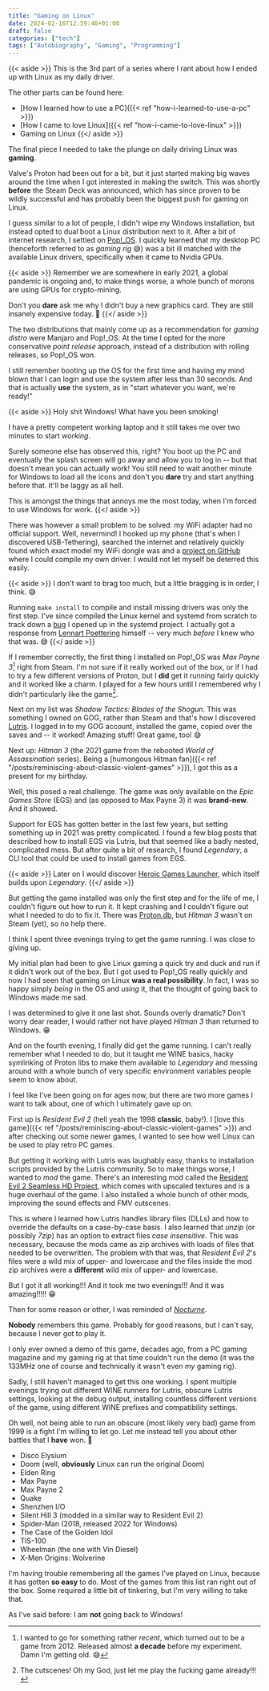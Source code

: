 ```yaml
---
title: "Gaming on Linux"
date: 2024-02-16T12:59:46+01:00
draft: false
categories: ["tech"]
tags: ["Autobiography", "Gaming", "Programming"]
---
```


{{< aside >}}
This is the 3rd part of a series where I rant about how I ended up with Linux as my daily driver.

The other parts can be found here:

* [How I learned how to use a PC]({{< ref "how-i-learned-to-use-a-pc" >}})
* [How I came to love Linux]({{< ref "how-i-came-to-love-linux" >}})
* Gaming on Linux
{{</ aside >}}

The final piece I needed to take the plunge on daily driving Linux was **gaming**.

Valve's Proton had been out for a bit, but it just started making big waves around the time when I got interested in making the switch. This was shortly **before** the Steam Deck was announced, which has since proven to be wildly successful and has probably been the biggest push for gaming on Linux.

I guess similar to a lot of people, I didn't wipe my Windows installation, but instead opted to dual boot a Linux distribution next to it. After a bit of internet research, I settled on [Pop!_OS](https://pop.system76.com/). I quickly learned that my desktop PC (henceforth referred to as _gaming rig_ 😅) was a bit ill matched with the available Linux drivers, specifically when it came to Nvidia GPUs.

{{< aside >}}
Remember we are somewhere in early 2021, a global pandemic is ongoing and, to make things worse, a whole bunch of morons are using GPUs for crypto-mining.

Don't you **dare** ask me why I didn't buy a new graphics card. They are still insanely expensive today. 😬
{{</ aside >}}

The two distributions that mainly come up as a recommendation for _gaming distro_ were Manjaro and Pop!_OS. At the time I opted for the more conservative _point release_ approach, instead of a distribution with rolling releases, so Pop!_OS won.

I still remember booting up the OS for the first time and having my mind blown that I can login and use the system after less than 30 seconds. And that is actually **use** the system, as in "start whatever you want, we're ready!"

{{< aside >}}
Holy shit Windows! What have you been smoking!

I have a pretty competent working laptop and it still takes me over two minutes to start _working_.

Surely someone else has observed this, right? You boot up the PC and eventually the splash screen will go away and allow you to log in -- but that doesn't mean you can actually work! You still need to wait another minute for Windows to load all the icons and don't you **dare** try and start anything before that. It'll be laggy as all hell.

This is amongst the things that annoys me the most today, when I'm forced to use Windows for work.
{{</ aside >}}

There was however a small problem to be solved: my WiFi adapter had no official support. Well, nevermind! I hooked up my phone (that's when I discovered USB-Tethering), searched the internet and relatively quickly found which exact model my WiFi dongle was and a [project on GitHub](https://github.com/cilynx/rtl88x2bu) where I could compile my own driver. I would not let myself be deterred this easily.

{{< aside >}}
I don't want to brag too much, but a little bragging is in order, I think. 😅

Running `make install` to compile and install missing drivers was only the first step. I've since compiled the Linux kernel and systemd from scratch to track down a [bug](https://github.com/systemd/systemd/issues/21466) I opened up in the systemd project. I actually got a response from [Lennart Poettering](https://github.com/poettering) himself -- very much _before_ I knew who that was. 😅
{{</ aside >}}

If I remember correctly, the first thing I installed on Pop!_OS was _Max Payne 3_[^max-payne3] right from Steam. I'm not sure if it really worked out of the box, or if I had to try a few different versions of Proton, but I **did** get it running fairly quickly and it worked like a charm. I played for a few hours until I remembered why I didn't particularly like the game[^not-liking-max-payne3].

Next on my list was _Shadow Tactics: Blades of the Shogun_. This was something I owned on GOG, rather than Steam and that's how I discovered [Lutris](https://lutris.net/). I logged in to my GOG account, installed the game, copied over the saves and -- it worked! Amazing stuff! Great game, too! 😅

Next up: _Hitman 3_ (the 2021 game from the rebooted _World of Assassination_ series). Being a [humongous Hitman fan]({{< ref "/posts/reminiscing-about-classic-violent-games" >}}), I got this as a present for my birthday.

Well, this posed a real challenge. The game was only available on the _Epic Games Store_ (EGS) and (as opposed to Max Payne 3) it was **brand-new**. And it showed.

Support for EGS has gotten better in the last few years, but setting something up in 2021 was pretty complicated. I found a few blog posts that described how to install EGS via Lutris, but that seemed like a badly nested, complicated mess. But after quite a bit of research, I found _Legendary_, a CLI tool that could be used to install games from EGS.

{{< aside >}}
Later on I would discover [Heroic Games Launcher](https://heroicgameslauncher.com/), which itself builds upon _Legendary_.
{{</ aside >}}

But getting the game installed was only the first step and for the life of me, I couldn't figure out how to run it. It kept crashing and I couldn't figure out what I needed to do to fix it. There was [Proton.db](https://protondb.com), but _Hitman 3_ wasn't on Steam (yet), so no help there.

I think I spent three evenings trying to get the game running. I was close to giving up.

My initial plan had been to give Linux gaming a quick try and duck and run if it didn't work out of the box. But I got used to Pop!_OS really quickly and now I had seen that gaming on Linux **was a real possibility**. In fact, I was so happy simply _being_ in the OS and _using_ it, that the thought of going back to Windows made me sad.

I was determined to give it one last shot. Sounds overly dramatic? Don't worry dear reader, I would rather not have played _Hitman 3_ than returned to Windows. 😁

And on the fourth evening, I finally did get the game running. I can't really remember what I needed to do, but it taught me WINE basics, hacky symlinking of Proton libs to make them available to _Legendary_ and messing around with a whole bunch of very specific environment variables people seem to know about.

I feel like I've been going on for ages now, but there are two more games I want to talk about, one of which I ultimately gave up on.

First up is _Resident Evil 2_ (hell yeah the 1998 **classic**, baby!). I [love this game]({{< ref "/posts/reminiscing-about-classic-violent-games" >}}) and after checking out some newer games, I wanted to see how well Linux can be used to play retro PC games.

But getting it working with Lutris was laughably easy, thanks to installation scripts provided by the Lutris community. So to make things worse, I wanted to _mod_ the game. There's an interesting mod called the [Resident Evil 2 Seamless HD Project](https://www.reshdp.com/re2/), which comes with upscaled textures and is a huge overhaul of the game. I also installed a whole bunch of other mods, improving the sound effects and FMV cutscenes.

This is where I learned how Lutris handles library files (DLLs) and how to override the defaults on a case-by-case basis. I also learned that _unzip_ (or possibly _7zip_) has an option to extract files _case insensitive_. This was necessary, because the mods came as zip archives with loads of files that needed to be overwritten. The problem with that was, that _Resident Evil 2_'s files were a wild mix of upper- and lowercase and the files inside the mod zip archives were a **different** wild mix of upper- and lowercase.

But I got it all working!!! And it took me two evenings!!! And it was amazing!!!!! 😁

Then for some reason or other, I was reminded of [_Nocturne_](https://www.pcgamingwiki.com/wiki/Nocturne).

**Nobody** remembers this game. Probably for good reasons, but I can't say, because I never got to play it.

I only ever owned a demo of this game, decades ago, from a PC gaming magazine and my gaming rig at that time couldn't run the demo (it was the 133MHz one of course and technically it wasn't even _my_ gaming rig).

Sadly, I still haven't managed to get this one working. I spent multiple evenings trying out different WINE runners for Lutris, obscure Lutris settings, looking at the debug output, installing countless different versions of the game, using different WINE prefixes and compatibility settings.

Oh well, not being able to run an obscure (most likely very bad) game from 1999 is a fight I'm willing to let go. Let me instead tell you about other battles that I **have** won. 🙂

* Disco Elysium
* Doom (well, **obviously** Linux can run the original Doom)
* Elden Ring
* Max Payne
* Max Payne 2
* Quake
* Shenzhen I/O
* Silent Hill 3 (modded in a similar way to Resident Evil 2)
* Spider-Man (2018, released 2022 for Windows)
* The Case of the Golden Idol
* TIS-100
* Wheelman (the one with Vin Diesel)
* X-Men Origins: Wolverine

I'm having trouble remembering all the games I've played on Linux, because it has gotten **so easy** to do. Most of the games from this list ran right out of the box. Some required a little bit of tinkering, but I'm very willing to take that.

As I've said before: I am **not** going back to Windows!

[^max-payne3]: I wanted to go for something rather _recent_, which turned out to be a game from 2012. Released almost **a decade** before my experiment. Damn I'm getting old. 😅

[^not-liking-max-payne3]: The cutscenes! Oh my God, just let me play the fucking game already!!!
